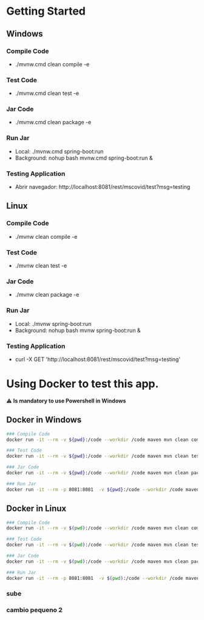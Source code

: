 # Getting Started

## Windows

### Compile Code
* ./mvnw.cmd clean compile -e

### Test Code
* ./mvnw.cmd clean test -e

### Jar Code
* ./mvnw.cmd clean package -e

### Run Jar
* Local:      ./mvnw.cmd spring-boot:run 
* Background: nohup bash mvnw.cmd spring-boot:run &

### Testing Application
* Abrir navegador: http://localhost:8081/rest/mscovid/test?msg=testing

## Linux

### Compile Code
* ./mvnw clean compile -e

### Test Code
* ./mvnw clean test -e

### Jar Code
* ./mvnw clean package -e

### Run Jar
* Local:      ./mvnw spring-boot:run 
* Background: nohup bash mvnw spring-boot:run &

### Testing Application
* curl -X GET 'http://localhost:8081/rest/mscovid/test?msg=testing'

# Using Docker to test this app.
⚠️ **Is mandatory to use Powershell in Windows**
## Docker in Windows
```bash
### Compile Code
docker run -it --rm -v ${pwd}:/code --workdir /code maven mvn clean compile -e

### Test Code
docker run -it --rm -v ${pwd}:/code --workdir /code maven mvn clean test -e

### Jar Code
docker run -it --rm -v ${pwd}:/code --workdir /code maven mvn clean package -e

### Run Jar
docker run -it --rm -p 8081:8081  -v ${pwd}:/code --workdir /code maven mvn spring-boot:run
```
## Docker in Linux
```bash
### Compile Code
docker run -it --rm -v $(pwd):/code --workdir /code maven mvn clean compile -e

### Test Code
docker run -it --rm -v $(pwd):/code --workdir /code maven mvn clean test -e

### Jar Code
docker run -it --rm -v $(pwd):/code --workdir /code maven mvn clean package -e

### Run Jar
docker run -it --rm -p 8081:8081  -v $(pwd):/code --workdir /code maven mvn spring-boot:run
```

### sube
### cambio pequeno 2